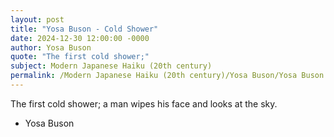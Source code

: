 ```yaml
---
layout: post
title: "Yosa Buson - Cold Shower"
date: 2024-12-30 12:00:00 -0000
author: Yosa Buson
quote: "The first cold shower;"
subject: Modern Japanese Haiku (20th century)
permalink: /Modern Japanese Haiku (20th century)/Yosa Buson/Yosa Buson - Cold Shower
---
```


The first cold shower;
a man wipes his face
and looks at the sky.


- Yosa Buson
